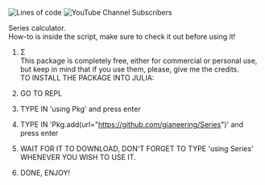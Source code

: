![Lines of code](https://img.shields.io/tokei/lines/github/gianeering/Series?style=plastic)
![YouTube Channel Subscribers](https://img.shields.io/youtube/channel/subscribers/UCEaWrSALzAeJD76XLumN85A?style=plastic)

Series calculator.  
How-to is inside the script, make sure to check it out before using it!  
1. Σ  
This package is completely free, either for commercial or personal use, but keep in mind that if you use them, please, give me the credits.  
TO INSTALL THE PACKAGE INTO JULIA:  

1. GO TO REPL
2. TYPE IN 'using Pkg' and press enter
3. TYPE IN 'Pkg.add(url="https://github.com/gianeering/Series")' and press enter
4. WAIT FOR IT TO DOWNLOAD, DON'T FORGET TO TYPE 'using Series' WHENEVER YOU WISH TO USE IT.
5. DONE, ENJOY!
